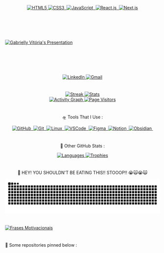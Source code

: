 <!-- Stacks -->
<div align="center">
  <a href="https://github.com/gabrielly-vitoria">
    <img src="https://img.shields.io/badge/HTML5-%23E34F26.svg?style=for-the-badge&logo=html5&logoColor=white" alt="HTML5">
    <img src="https://img.shields.io/badge/-CSS3-6C3B99?style=for-the-badge&logo=css3&logoColor=ffffff" alt="CSS3">&nbsp;
    <img src="https://img.shields.io/badge/-JavaScript-E43F80?style=for-the-badge&logo=javascript&logoColor=F7DF1E" alt="JavaScript">&nbsp;
    <img src="https://img.shields.io/badge/-React.js-3949AB?style=for-the-badge&logo=react&logoColor=61DAFB" alt="React.js">&nbsp;
    <img src="https://img.shields.io/badge/-Next.js-3949AB?style=for-the-badge&logo=next.js&logoColor=ffffff" alt="Next.js">
  </a>
</div>

<!-- Margin -->
<br><br><br><br>

<!-- Typing Presentation -->
<a href="https://github.com/gabrielly-vitoria">
  <img src="https://readme-typing-svg.herokuapp.com/?color=E43F80&size=35&center=true&vCenter=true&width=1000&lines=🪐+Hey,+i'm+Gabrielly+Vitória;⚛️+I'm+a+React+developer;🎨+I'm+a+Frontend+Developer+•+ᴗ+-;🚀+I'm+17+years+old+•ᴗ•;" alt="Gabrielly Vitória's Presentation"/>
</a>

<!-- Margin -->
<br><br><br><br>

<!-- Contato -->
<div align="center">
  <a href="https://www.linkedin.com/in/gabrielly-vit%C3%B3ria-6141882b3/" target="_blank">
    <img src="https://img.shields.io/badge/LinkedIn-6C3B99?style=for-the-badge&logo=linkedin&logoColor=ffffff" alt="LinkedIn" />
  </a>
  <a href="mailto:gabriellyv1244@gmail.com" target="_blank">
    <img src="https://img.shields.io/badge/-Gmail-E43F80?style=for-the-badge&logo=gmail&logoColor=ffffff" alt="Gmail" />
  </a>
</div>

#

<!-- Streak & Stats -->
<div align="center">
  <a href="https://github.com/gabrielly-vitoria">
    <img width="50%" height="195px" src="https://github-readme-streak-stats-salesp07.vercel.app/?user=gabrielly-vitoria&count_private=true&theme=radical&hide_border=true" alt="Streak" />
    <img width="49%" height="195px" src="https://github-readme-stats.vercel.app/api?username=gabrielly-vitoria&show_icons=true&count_private=true&hide_border=true&theme=radical" alt="Stats" />
  </a>
</div>

<!-- Contributions -->
<div align="center">
  <a href="https://github.com/gabrielly-vitoria">
    <img src="https://github-readme-activity-graph.vercel.app/graph?username=gabrielly-vitoria&bg_color=0d1117&color=E43F80&line=6C3B99&point=ffffff&area=true&hide_border=true" alt="Activity Graph" />
    <img width="10%" src="https://visitor-badge.laobi.icu/badge?page_id=gabrielly-vitoria.gabrielly-vitoria" alt="Page Visitors" />
  </a>
</div>

#

<!-- Tools -->
<p align="center">🛸 Tools That I Use :</p>
<div align="center">
  <a href="https://github.com/gabrielly-vitoria">
    <img src="https://img.shields.io/badge/-GitHub-E34F26?style=for-the-badge&logo=github&logoColor=ffffff" alt="GitHub">&nbsp;
    <img src="https://img.shields.io/badge/-Git-6C3B99?style=for-the-badge&logo=git&logoColor=F05032" alt="Git">&nbsp;
    <img src="https://img.shields.io/badge/-Linux-3949AB?style=for-the-badge&logo=linux&logoColor=ffffff" alt="Linux">&nbsp;
    <img src="https://img.shields.io/badge/-VSCode-E43F80?style=for-the-badge&logo=visualstudiocode&logoColor=007ACC" alt="VSCode">&nbsp;
    <img src="https://img.shields.io/badge/-Figma-248A7D?style=for-the-badge&logo=figma&logoColor=ffffff" alt="Figma">&nbsp;
    <img src="https://img.shields.io/badge/-Notion-3949AB?style=for-the-badge&logo=notion&logoColor=ffffff" alt="Notion">&nbsp;
    <img src="https://img.shields.io/badge/-Obsidian-6C3B99?style=for-the-badge&logo=obsidian&logoColor=8A2BE2" alt="Obsidian">&nbsp;
  </a>
</div>

#

<!-- Outras Estatísticas -->
<p align="center">🌙 Other GitHub Stats :</p>
<div align="center">
  <a href="https://github.com/gabrielly-vitoria">
    <img width="49%" height="195px" src="https://github-readme-stats.vercel.app/api/top-langs/?username=gabrielly-vitoria&layout=compact&hide_border=true&theme=radical" alt="Languages"/>
    <img width="50%" height="195px" src="https://github-profile-trophy.vercel.app/?username=gabrielly-vitoria&theme=dracula&row=2&no-bg=false&column=5&margin-w=0&margin-h=0" alt="Trophies" />
  </a>
</div>

#

<!-- Snake -->
<p align="center">
  🐍 HEY! YOU SHOULDN'T BE EATING THIS!! STOOOP!! 😭🙀😭🙀
</p>
<div align="center">
  <a href="https://github.com/gabrielly-vitoria">
    <picture align="center">
      <source media="(prefers-color-scheme: dark)" srcset="https://raw.githubusercontent.com/gabrielly-vitoria/gabrielly-vitoria/output/github-contribution-grid-snake-dark.svg">
      <source media="(prefers-color-scheme: light)" srcset="https://raw.githubusercontent.com/gabrielly-vitoria/gabrielly-vitoria/output/github-contribution-grid-snake-dark.svg">
      <img align="center" alt="github contribution grid snake animation" src="https://raw.githubusercontent.com/gabrielly-vitoria/gabrielly-vitoria/output/github-contribution-grid-snake.svg">
    </picture>
  </a>
</div>

#

<!-- Frases -->
<a href="https://github.com/gabrielly-vitoria">
  <img src="https://readme-typing-svg.herokuapp.com/?color=E43F80&size=35&center=true&vCenter=true&width=1000&lines=%F0%9F%A7%91+No+matter+how+hard,+persist,+%26+code!;%F0%9F%9A%80+No+matter+the+challenge,+progress,+%26+code!;%F0%9F%94%A7+No+matter+the+obstacle,+advance,+%26+code!;%F0%9F%93%9A+No+matter+the+mistake,+learn,+%26+code!;%E2%8F%B3+No+matter+the+time,+achieve,+%26+code!;%F0%9F%A4%94+No+matter+the+doubt,+trust,+%26+code!;%F0%9F%95%92+No+matter+the+pace,+continue,+%26+code!;%F0%9F%9B%A4+No+matter+the+path,+follow,+%26+code!;%F0%9F%94%84+No+matter+the+failure,+restart,+%26+code!;%F0%9F%97%82+No+matter+the+chaos,+organize,+%26+code!" alt="Frases Motivacionais">
</a>

#

<!-- Fixos -->
<p align="left">
  📌 Some repositories pinned below :
</p>
